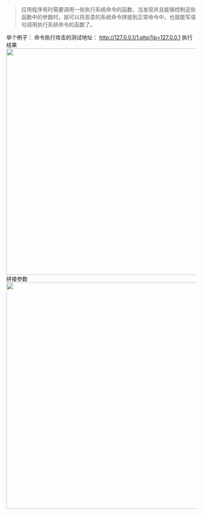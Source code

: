 >应用程序有时需要调用一些执行系统命令的函数，当发现并且能够控制这些函数中的参数时，就可以将恶意的系统命令拼接到正常命令中。也就能写语句调用执行系统命令的函数了。

举个例子：
命令执行攻击的测试地址： http://127.0.0.1/1.php?ip=127.0.0.1 
执行结果
<img src="../pictures/l5pxywyf2k.png" width="600" />
拼接参数
<img src="../pictures/26zj45e4yuz.png" width="600" />
